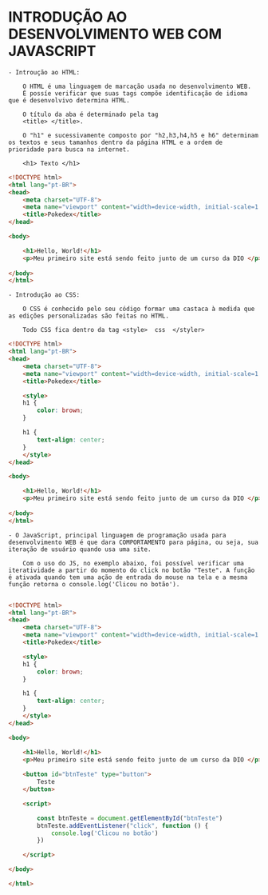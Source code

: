 # INTRODUÇÃO AO DESENVOLVIMENTO WEB COM JAVASCRIPT


    - Introução ao HTML:

        O HTML é uma linguagem de marcação usada no desenvolvimento WEB.
        É possíe verificar que suas tags compõe identificação de idioma que é desenvolvivo determina HTML.

        O título da aba é determinado pela tag 
        <title> </title>.

        O "h1" e sucessivamente composto por "h2,h3,h4,h5 e h6" determinam os textos e seus tamanhos dentro da página HTML e a ordem de prioridade para busca na internet.

        <h1> Texto </h1>

~~~HTML
<!DOCTYPE html>
<html lang="pt-BR">
<head>
    <meta charset="UTF-8">
    <meta name="viewport" content="width=device-width, initial-scale=1.0">
    <title>Pokedex</title>
</head>

<body>

    <h1>Hello, World!</h1>
    <p>Meu primeiro site está sendo feito junto de um curso da DIO </p>
    
</body>
</html>
~~~
    - Introdução ao CSS:

        O CSS é conhecido pelo seu código formar uma castaca à medida que as edições personalizadas são feitas no HTML.

        Todo CSS fica dentro da tag <style>  css  </styler>

~~~HTML
<!DOCTYPE html>
<html lang="pt-BR">
<head>
    <meta charset="UTF-8">
    <meta name="viewport" content="width=device-width, initial-scale=1.0">
    <title>Pokedex</title>

    <style>
    h1 {
        color: brown;
    }

    h1 {
        text-align: center;
    }
    </style>
</head>

<body>

    <h1>Hello, World!</h1>
    <p>Meu primeiro site está sendo feito junto de um curso da DIO </p>
    
</body>
</html>

~~~


    - O JavaScript, principal linguagem de programação usada para desenvolvimento WEB é que dara COMPORTAMENTO para página, ou seja, sua iteração de usuário quando usa uma site.

        Com o uso do JS, no exemplo abaixo, foi possível verificar uma iteratividade a partir do momento do click no botão "Teste". A função é ativada quando tem uma ação de entrada do mouse na tela e a mesma função retorna o console.log('Clicou no botão').



~~~HTML

<!DOCTYPE html>
<html lang="pt-BR">
<head>
    <meta charset="UTF-8">
    <meta name="viewport" content="width=device-width, initial-scale=1.0">
    <title>Pokedex</title>

    <style>
    h1 {
        color: brown;
    }

    h1 {
        text-align: center;
    }
    </style>
</head>

<body>

    <h1>Hello, World!</h1>
    <p>Meu primeiro site está sendo feito junto de um curso da DIO </p>
    
    <button id="btnTeste" type="button">
        Teste
    </button>

    <script>

        const btnTeste = document.getElementById("btnTeste")
        btnTeste.addEventListener("click", function () {
            console.log('Clicou no botão')
        })

    </script>

</body>

</html>

~~~